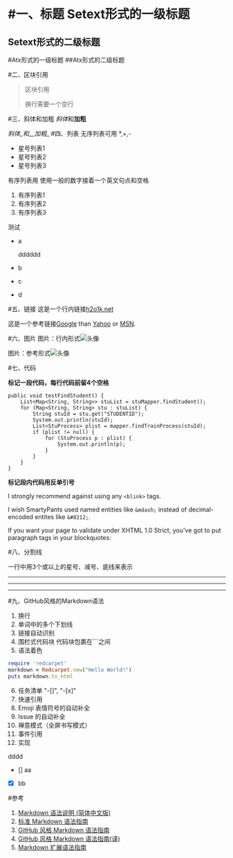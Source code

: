 
#一、标题
Setext形式的一级标题
======
Setext形式的二级标题
------
#Atx形式的一级标题
##Atx形式的二级标题

#二、区块引用
>区块引用
>
>换行需要一个空行

#三、斜体和加粗
*斜体*和**加粗**

_斜体_和__加粗__
#四、列表
无序列表可用 *,+,-

* 星号列表1
* 星号列表2
* 星号列表3

有序列表用 使用一般的数字接着一个英文句点和空格

1. 有序列表1
2. 有序列表2
3. 有序列表3

测试

* a

    dddddd

* b
* c
* d

#五、链接
这是一个行内链接[h2o1k.net](http://h2o1k.net/ "这是标题")


这是一个参考链接[Google][1] than [Yahoo][2] or [MSN][3].

[1]: http://google.com/ "Google"
[2]: http://search.yahoo.com/ "Yahoo Search"
[3]: http://search.msn.com/ "MSN Search"

#六、图片
图片：行内形式![头像](http://www.iteye.com/upload/logo/user/544790/a7508e1e-dd5c-367b-8b5b-0b88fdafb105.png?1314453413 "这是标题，标题是可选的")

图片：参考形式![头像][id]

[id]: http://www.iteye.com/upload/logo/user/544790/a7508e1e-dd5c-367b-8b5b-0b88fdafb105.png?1314453413 "这是标题，标题是可选的"

#七、代码

**标记一段代码，每行代码前留4个空格**



	public void testFindStudent() {
		List<Map<String, String>> stuList = stuMapper.findStudent();
		for (Map<String, String> stu : stuList) {
			String stuId = stu.get("STUDENTID");
			System.out.println(stuId);
			List<StuProcess> plist = mapper.findTrainProcess(stuId);
			if (plist != null) {
				for (StuProcess p : plist) {
					System.out.println(p);
				}
			}
		}
	}



**标记段内代码用反单引号**

I strongly recommend against using any `<blink>` tags.

I wish SmartyPants used named entities like `&mdash;`
instead of decimal-encoded entites like `&#8212;`.


If you want your page to validate under XHTML 1.0 Strict,
you've got to put paragraph tags in your blockquotes:


#八、分割线
 
一行中用3个或以上的星号、减号、底线来表示

***

---

___


#九、GitHub风格的Markdown语法
1. 换行
2. 单词中的多个下划线
3. 链接自动识别
4. 围栏式代码块 代码块包裹在```之间
5. 语法着色

```ruby
require 'redcarpet'
markdown = Redcarpet.new("Hello World!")
puts markdown.to_html
```

6. 任务清单 "-[]", "-[x]"
7. 快速引用
8. Emoji 表情符号的自动补全
9. Issue 的自动补全
10. 禅意模式（全屏书写模式）
11. 事件引用
12. 实现

dddd

- [] aa
- [x] bb

#参考
1. [Markdown 语法说明 (简体中文版)](http://wowubuntu.com/markdown/)
2. [标准 Markdown 语法指南](http://daringfireball.net/projects/markdown/syntax)
3. [GitHub 风格 Markdown 语法指南](http://daringfireball.net/projects/markdown/syntax)
4. [GitHub 风格 Markdown 语法指南(译)](https://github.com/cssmagic/blog/issues/13)
5. [Markdown 扩展语法指南](https://michelf.ca/projects/php-markdown/extra/)